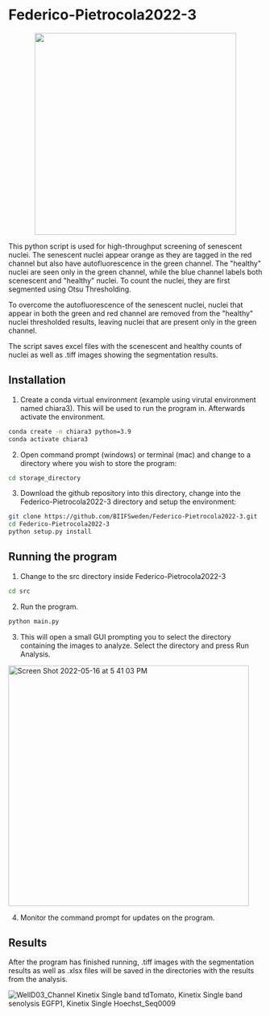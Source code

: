 # Federico-Pietrocola2022-3

<p align="center">
<img src="https://user-images.githubusercontent.com/43760657/168568815-f88ab2f9-f87c-4223-8bf3-dc6c8b1f995c.jpg" width="400" height="400">
</p>

This python script is used for high-throughput screening of senescent nuclei. The senescent nuclei appear orange as they are tagged in the red channel but also have autofluorescence in the green channel. The "healthy" nuclei are seen only in the green channel, while the blue channel labels both scenescent and "healthy" nuclei. To count the nuclei, they are first segmented using Otsu Thresholding.

To overcome the autofluorescence of the senescent nuclei, nuclei that appear in both the green and red channel are removed from the "healthy" nuclei thresholded results, leaving nuclei that are present only in the green channel.

The script saves excel files with the scenescent and healthy counts of nuclei as well as .tiff images showing the segmentation results.


## Installation

1. Create a conda virtual environment (example using virutal environment named chiara3). This will be used to run the program in. Afterwards activate the environment.
```bash
conda create -n chiara3 python=3.9
conda activate chiara3
```

2. Open command prompt (windows) or terminal (mac) and change to a directory where you wish to store the program:

```bash
cd storage_directory
```

3. Download the github repository into this directory, change into the Federico-Pietrocola2022-3 directory and setup the environment:
```bash
git clone https://github.com/BIIFSweden/Federico-Pietrocola2022-3.git
cd Federico-Pietrocola2022-3
python setup.py install
```

## Running the program

1. Change to the src directory inside Federico-Pietrocola2022-3
```bash
cd src
```
2. Run the program.
```bash
python main.py
```
3. This will open a small GUI prompting you to select the directory containing the images to analyze. Select the directory and press Run Analysis.

<img width="477" alt="Screen Shot 2022-05-16 at 5 41 03 PM" src="https://user-images.githubusercontent.com/43760657/168631403-fa4f1d85-8062-4be4-a77a-670f177e48a7.png">

4. Monitor the command prompt for updates on the program.

## Results

After the program has finished running, .tiff images with the segmentation results as well as .xlsx files will be saved in the directories with the results from the analysis.

![WellD03_Channel Kinetix Single band tdTomato, Kinetix Single band senolysis  EGFP1, Kinetix Single  Hoechst_Seq0009](https://user-images.githubusercontent.com/43760657/168570960-6872e969-c0b6-4ec9-988a-df49df8b9527.jpg)
